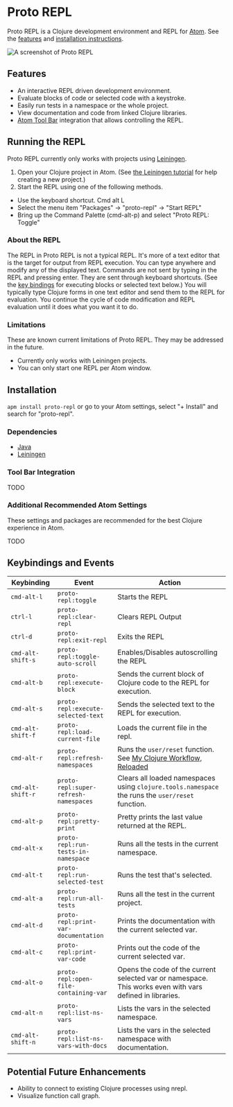 # Proto REPL

Proto REPL is a Clojure development environment and REPL for [Atom](https://atom.io). See the [features](#features) and [installation instructions](#installation).

![A screenshot of Proto REPL](https://github.com/jasongilman/proto-repl/raw/master/front_image.png)

## Features

* An interactive REPL driven development environment.
* Evaluate blocks of code or selected code with a keystroke.
* Easily run tests in a namespace or the whole project.
* View documentation and code from linked Clojure libraries.
* [Atom Tool Bar](https://atom.io/packages/tool-bar) integration that allows controlling the REPL.

## Running the REPL

Proto REPL currently only works with projects using [Leiningen](http://leiningen.org).

1. Open your Clojure project in Atom. (See [the Leiningen tutorial](https://github.com/technomancy/leiningen/blob/stable/doc/TUTORIAL.md#creating-a-project) for help creating a new project.)
2. Start the REPL using one of the following methods.
* Use the keyboard shortcut. Cmd alt L
* Select the menu item "Packages" -> "proto-repl" -> "Start REPL"
* Bring up the Command Palette (cmd-alt-p) and select "Proto REPL: Toggle"

### About the REPL

The REPL in Proto REPL is not a typical REPL. It's more of a text editor that is the target for output from REPL execution. You can type anywhere and modify any of
the displayed text. Commands are not sent by typing in the REPL and pressing
enter. They are sent through keyboard shortcuts. (See the [key bindings](#keybindings-and-events) for executing blocks or selected text below.) You will typically type Clojure forms in one text editor and send them to the REPL for evaluation. You continue the cycle of code modification and REPL evaluation until it does what you want it to do.

### Limitations

These are known current limitations of Proto REPL. They may be addressed in the future.

* Currently only works with Leiningen projects.
* You can only start one REPL per Atom window.

## Installation

`apm install proto-repl` or go to your Atom settings, select "+ Install" and search for "proto-repl".

### Dependencies

* [Java](http://www.oracle.com/technetwork/java/javase/downloads/index.html)
* [Leiningen](http://leiningen.org)

### Tool Bar Integration

TODO

### Additional Recommended Atom Settings

These settings and packages are recommended for the best Clojure experience in Atom.

TODO

## Keybindings and Events

| Keybinding        | Event                                 | Action                                                                                                                                   |
|-------------------|---------------------------------------|------------------------------------------------------------------------------------------------------------------------------------------|
| `cmd-alt-l`       | `proto-repl:toggle`                   | Starts the REPL                                                                                                                          |
| `ctrl-l`          | `proto-repl:clear-repl`               | Clears REPL Output                                                                                                                       |
| `ctrl-d`          | `proto-repl:exit-repl`                | Exits the REPL                                                                                                                           |
| `cmd-alt-shift-s` | `proto-repl:toggle-auto-scroll`       | Enables/Disables autoscrolling the REPL                                                                                                  |
| `cmd-alt-b`       | `proto-repl:execute-block`            | Sends the current block of Clojure code to the REPL for execution.                                                                       |
| `cmd-alt-s`       | `proto-repl:execute-selected-text`    | Sends the selected text to the REPL for execution.                                                                                       |
| `cmd-alt-shift-f` | `proto-repl:load-current-file`        | Loads the current file in the repl.                                                                                                      |
| `cmd-alt-r`       | `proto-repl:refresh-namespaces`       | Runs the `user/reset` function. See [My Clojure Workflow, Reloaded](http://thinkrelevance.com/blog/2013/06/04/clojure-workflow-reloaded) |
| `cmd-alt-shift-r` | `proto-repl:super-refresh-namespaces` | Clears all loaded namespaces using `clojure.tools.namespace` the runs the `user/reset` function.                                         |
| `cmd-alt-p`       | `proto-repl:pretty-print`             | Pretty prints the last value returned at the REPL.                                                                                       |
| `cmd-alt-x`       | `proto-repl:run-tests-in-namespace`   | Runs all the tests in the current namespace.                                                                                             |
| `cmd-alt-t`       | `proto-repl:run-selected-test`        | Runs the test that's selected.                                                                                                           |
| `cmd-alt-a`       | `proto-repl:run-all-tests`            | Runs all the test in the current project.                                                                                                |
| `cmd-alt-d`       | `proto-repl:print-var-documentation`  | Prints the documentation with the current selected var.                                                                                  |
| `cmd-alt-c`       | `proto-repl:print-var-code`           | Prints out the code of the current selected var.                                                                                         |
| `cmd-alt-o`       | `proto-repl:open-file-containing-var` | Opens the code of the current selected var or namespace. This works even with vars defined in libraries.                                 |
| `cmd-alt-n`       | `proto-repl:list-ns-vars`             | Lists the vars in the selected namespace.                                                                                                |
| `cmd-alt-shift-n` | `proto-repl:list-ns-vars-with-docs`   | Lists the vars in the selected namespace with documentation.                                                                             |


## Potential Future Enhancements

* Ability to connect to existing Clojure processes using nrepl.
* Visualize function call graph.
